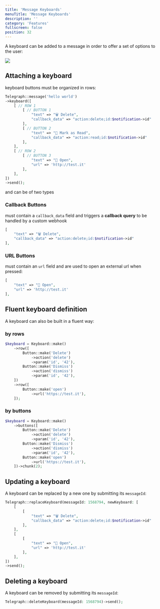 ```yaml
---
title: 'Message Keyboards'
menuTitle: 'Message Keyboards'
description: ''
category: 'Features'
fullscreen: false 
position: 32
---
```


A keyboard can be added to a message in order to offer a set of options to the user:

<img src="screenshots/first-message.png" />


## Attaching a keyboard

keyboard buttons must be organized in rows:

```php
Telegraph::message('hello world')
->keyboard([
    [ // ROW 1
        [ // BUTTON 1
            "text" => "🗑️ Delete",
            "callback_data" => "action:delete;id:$notification->id"
        ], 
        [ // BUTTON 2
            "text" => "📖 Mark as Read", 
            "callback_data" => "action:read;id:$notification->id"
        ],
    ],
    [ // ROW 2
        [ // BUTTON 3
            "text" => "👀 Open", 
            "url" => 'http://test.it'
        ],
    ],
])
->send();
```

and can be of two types

### Callback Buttons

must contain a `callback_data` field and triggers a **callback query** to be handled by a custom webhook

```php
[ 
    "text" => "🗑️ Delete",
    "callback_data" => "action:delete;id:$notification->id"
], 
```

### URL Buttons

must contain an `url` field and are used to open an external url when pressed:

```php
[
    "text" => "👀 Open",
    "url" => 'http://test.it'
],
```


## Fluent keyboard definition

A keyboard can also be built in a fluent way:

### by rows

```php
$keyboard = Keyboard::make()
    ->row([
        Button::make('Delete')
            ->action('delete')
            ->param('id', '42'),
        Button::make('Dismiss')
            ->action('dismiss')
            ->param('id', '42'),
    ])
    ->row([
        Button::make('open')
            ->url('https://test.it'),
    ]);
```

### by buttons

```php
$keyboard = Keyboard::make()
    ->buttons([
        Button::make('Delete')
            ->action('delete')
            ->param('id', '42'),
        Button::make('Dismiss')
            ->action('dismiss')
            ->param('id', '42'),
        Button::make('open')
            ->url('https://test.it'),
    ])->chunk(2);
```


## Updating a keyboard

A keyboard can be replaced by a new one by submitting its `messageId`:

```php
Telegraph::replaceKeyboard(messageId: 1568794, newKeyboard: [
    [
        [
            "text" => "🗑️ Delete",
            "callback_data" => "action:delete;id:$notification->id"
        ], 
    ],
    [
        [
            "text" => "👀 Open", 
            "url" => 'http://test.it'
        ],
    ],
])
->send();
```

## Deleting a keyboard

A keyboard can be removed by submitting its `messageId`:

```php
Telegraph::deleteKeyboard(messageId: 1568794)->send();
```
